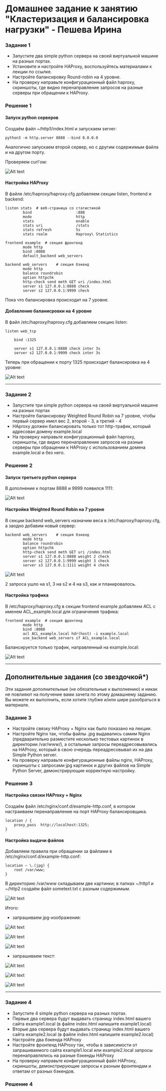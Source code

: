 # Домашнее задание к занятию "Кластеризация и балансировка нагрузки" - Пешева Ирина


### Задание 1
- Запустите два simple python сервера на своей виртуальной машине на разных портах.
- Установите и настройте HAProxy, воспользуйтесь материалами к лекции по ссылке.
- Настройте балансировку Round-robin на 4 уровне.
- На проверку направьте конфигурационный файл haproxy, скриншоты, где видно перенаправление запросов на разные серверы при обращении к HAProxy.

### Решение 1

#### Запуск python серверов

Создаём файл ~/http1/index.html и запускаем server:

```
python3 -m http.server 8888 --bind 0.0.0.0
```
Аналогично запускаем второй сервер, но с другим содержимым файла и на другом порту.

Проверяем curl'ом:

![Alt text](img/1.png)

#### Настройка HAProxy

В файле /etc/haproxy/haproxy.cfg добавляем секции listen, frontend и backend:

```
listen stats  # веб-страница со статистикой
        bind                    :888
        mode                    http
        stats                   enable
        stats uri               /stats
        stats refresh           5s
        stats realm             Haproxy\ Statistics

frontend example  # секция фронтенд
        mode http
        bind :8088
        default_backend web_servers

backend web_servers    # секция бэкенд
        mode http
        balance roundrobin
        option httpchk
        http-check send meth GET uri /index.html
        server s1 127.0.0.1:8888 check
        server s2 127.0.0.1:9999 check

```

Пока что балансировка происходит на 7 уровне.

#### Добавление баланисровки на 4 уровне

В файл /etc/haproxy/haproxy.cfg добавляем секцию listen:

```
listen web_tcp

	bind :1325

	server s1 127.0.0.1:8888 check inter 3s
	server s2 127.0.0.1:9999 check inter 3s
```

Теперь при обращении к порту 1325 происходит балансировка на 4 уровне:

![Alt text](img/2.png)

---
### Задание 2
- Запустите три simple python сервера на своей виртуальной машине на разных портах
- Настройте балансировку Weighted Round Robin на 7 уровне, чтобы первый сервер имел вес 2, второй - 3, а третий - 4
- HAproxy должен балансировать только тот http-трафик, который адресован домену example.local
- На проверку направьте конфигурационный файл haproxy, скриншоты, где видно перенаправление запросов на разные серверы при обращении к HAProxy c использованием домена example.local и без него.

### Решение 2

#### Запуск третьего python сервера

В дополнение к портам 8888 и 9999 появился 1111:

![Alt text](img/3.png)

#### Настройка Weighted Round Robin на 7 уровне

В секции backend web_servers  назначим веса в /etc/haproxy/haproxy.cfg, а заодно добавим новый сервер:

```
backend web_servers    # секция бэкенд
        mode http
        balance roundrobin
        option httpchk
        http-check send meth GET uri /index.html
        server s1 127.0.0.1:8888 weight 2 check
        server s2 127.0.0.1:9999 weight 3 check
	    server s3 127.0.0.1:1111 weight 4 check
```

![Alt text](img/4.png)

2 запроса ушло на s1, 3 на s2 и 4 на s3, как и планировалось.

#### Настройка трафика

В /etc/haproxy/haproxy.cfg в секции frontend example добавляем ACL с именем ACL_example.local для ограничения трафика:

```
frontend example  # секция фронтенд
        mode http
        bind :8088
	    acl ACL_example.local hdr(host) -i example.local
	    use_backend web_servers if ACL_example.local
```

Балансируется только трафик, направленный на example.local:

![Alt text](img/5.png)

---

## Дополнительные задания (со звездочкой*)

Эти задания дополнительные (не обязательные к выполнению) и никак не повлияют на получение вами зачета по этому домашнему заданию. Вы можете их выполнить, если хотите глубже и/или шире разобраться в материале.

### Задание 3
- Настройте связку HAProxy + Nginx как было показано на лекции.
- Настройте Nginx так, чтобы файлы .jpg выдавались самим Nginx (предварительно разместите несколько тестовых картинок в директории /var/www/), а остальные запросы переадресовывались на HAProxy, который в свою очередь переадресовывал их на два Simple Python server.
- На проверку направьте конфигурационные файлы nginx, HAProxy, скриншоты с запросами jpg картинок и других файлов на Simple Python Server, демонстрирующие корректную настройку.

### Решение 3

#### Настройка связки HAProxy + Nginx

Создаём файл /etc/nginx/conf.d/example-http.conf, в котором настраиваем перенаправление на порт HAProxy балансировщика.

```
location / {
	proxy_pass	http://localhost:1325;
}

```

#### Настройка выдачи файлов

Добавляем правила при обращении за файлами в /etc/nginx/conf.d/example-http.conf:

```
location ~ \.(jpg) {
    root /var/www;
}
```

В директорию /var/www складываем две картинки; в папках ~/http1 и ~/http2 создаём файл sometext.txt с разным содержимым.

![Alt text](img/12.png)

Итого:

- запрашиваем jpg-изображения:

![Alt text](img/6.png)

![Alt text](img/7.png)

![Alt text](img/8.png)

- запрашиваем текст:

![Alt text](img/9.png)

![Alt text](img/10.png)

![Alt text](img/11.png)


---

### Задание 4
- Запустите 4 simple python сервера на разных портах.
- Первые два сервера будут выдавать страницу index.html вашего сайта example1.local (в файле index.html напишите example1.local)
- Вторые два сервера будут выдавать страницу index.html вашего сайта example2.local (в файле index.html напишите example2.local)
- Настройте два бэкенда HAProxy
- Настройте фронтенд HAProxy так, чтобы в зависимости от запрашиваемого сайта example1.local или example2.local запросы перенаправлялись на разные бэкенды HAProxy
- На проверку направьте конфигурационный файл HAProxy, скриншоты, демонстрирующие запросы к разным фронтендам и ответам от разных бэкендов.

### Решение 4



